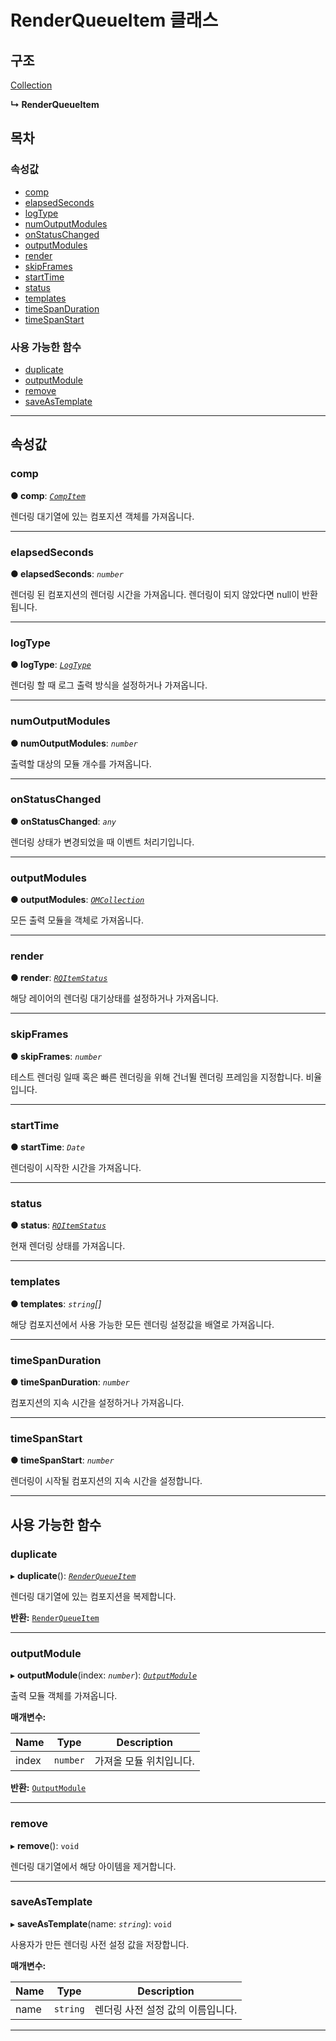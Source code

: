 # RenderQueueItem 클래스

## 구조

[Collection](/javascript-api/콜렉션%20API/collection-class.md)

**↳ RenderQueueItem**

## 목차

### 속성값

- [comp](/javascript-api/콜렉션%20API/renderqueueitem-class.md#comp)
- [elapsedSeconds](/javascript-api/콜렉션%20API/renderqueueitem-class.md#elapsedseconds)
- [logType](/javascript-api/콜렉션%20API/renderqueueitem-class.md#logtype)
- [numOutputModules](/javascript-api/콜렉션%20API/renderqueueitem-class.md#numoutputmodules)
- [onStatusChanged](/javascript-api/콜렉션%20API/renderqueueitem-class.md#onstatuschanged)
- [outputModules](/javascript-api/콜렉션%20API/renderqueueitem-class.md#outputmodules)
- [render](/javascript-api/콜렉션%20API/renderqueueitem-class.md#render)
- [skipFrames](/javascript-api/콜렉션%20API/renderqueueitem-class.md#skipframes)
- [startTime](/javascript-api/콜렉션%20API/renderqueueitem-class.md#starttime)
- [status](/javascript-api/콜렉션%20API/renderqueueitem-class.md#status)
- [templates](/javascript-api/콜렉션%20API/renderqueueitem-class.md#templates)
- [timeSpanDuration](/javascript-api/콜렉션%20API/renderqueueitem-class.md#timespanduration)
- [timeSpanStart](/javascript-api/콜렉션%20API/renderqueueitem-class.md#timespanstart)

### 사용 가능한 함수

- [duplicate](/javascript-api/콜렉션%20API/renderqueueitem-class.md#duplicate)
- [outputModule](/javascript-api/콜렉션%20API/renderqueueitem-class.md#outputmodule)
- [remove](/javascript-api/콜렉션%20API/renderqueueitem-class.md#remove)
- [saveAsTemplate](/javascript-api/콜렉션%20API/renderqueueitem-class.md#saveastemplate)

---

## 속성값

<a id="comp"></a>

### comp

**● comp**: [_`CompItem`_](/javascript-api/아이템%20API/compitem-class.md)

렌더링 대기열에 있는 컴포지션 객체를 가져옵니다.

---

<a id="elapsedseconds"></a>

### elapsedSeconds

**● elapsedSeconds**: _`number`_

렌더링 된 컴포지션의 렌더링 시간을 가져옵니다. 렌더링이 되지 않았다면 null이 반환됩니다.

---

<a id="logtype"></a>

### logType

**● logType**: [_`LogType`_](/javascript-api/api/etc/enums/_affectscript_.affectscriptapi.logtype.md)

렌더링 할 때 로그 출력 방식을 설정하거나 가져옵니다.

---

<a id="numoutputmodules"></a>

### numOutputModules

**● numOutputModules**: _`number`_

출력할 대상의 모듈 개수를 가져옵니다.

---

<a id="onstatuschanged"></a>

### onStatusChanged

**● onStatusChanged**: _`any`_

렌더링 상태가 변경되었을 때 이벤트 처리기입니다.

---

<a id="outputmodules"></a>

### outputModules

**● outputModules**: [_`OMCollection`_](/javascript-api/api/collection/omcollection-class.md)

모든 출력 모듈을 객체로 가져옵니다.

---

<a id="render"></a>

### render

**● render**: [_`RQItemStatus`_](/javascript-api/api/etc/enums/_affectscript_.affectscriptapi.rqitemstatus.md)

해당 레이어의 렌더링 대기상태를 설정하거나 가져옵니다.

---

<a id="skipframes"></a>

### skipFrames

**● skipFrames**: _`number`_

테스트 렌더링 일때 혹은 빠른 렌더링을 위해 건너뛸 렌더링 프레임을 지정합니다. 비율입니다.

---

<a id="starttime"></a>

### startTime

**● startTime**: _`Date`_

렌더링이 시작한 시간을 가져옵니다.

---

<a id="status"></a>

### status

**● status**: [_`RQItemStatus`_](/javascript-api/api/etc/enums/_affectscript_.affectscriptapi.rqitemstatus.md)

현재 렌더링 상태를 가져옵니다.

---

<a id="templates"></a>

### templates

**● templates**: _`string`[]_

해당 컴포지션에서 사용 가능한 모든 렌더링 설정값을 배열로 가져옵니다.

---

<a id="timespanduration"></a>

### timeSpanDuration

**● timeSpanDuration**: _`number`_

컴포지션의 지속 시간을 설정하거나 가져옵니다.

---

<a id="timespanstart"></a>

### timeSpanStart

**● timeSpanStart**: _`number`_

렌더링이 시작될 컴포지션의 지속 시간을 설정합니다.

---

## 사용 가능한 함수

<a id="duplicate"></a>

### duplicate

▸ **duplicate**(): [_`RenderQueueItem`_](/javascript-api/api/collection/renderqueueitem-class.md)

렌더링 대기열에 있는 컴포지션을 복제합니다.

**반환:** [`RenderQueueItem`](/javascript-api/api/collection/renderqueueitem-class.md)

---

<a id="outputmodule"></a>

### outputModule

▸ **outputModule**(index: _`number`_): [_`OutputModule`_](/javascript-api/api/etc/classes/outputmodule-class.md)

출력 모듈 객체를 가져옵니다.

**매개변수:**

| Name  | Type     | Description             |
| ----- | -------- | ----------------------- |
| index | `number` | 가져올 모듈 위치입니다. |

**반환:** [`OutputModule`](/javascript-api/api/etc/classes/outputmodule-class.md)

---

<a id="remove"></a>

### remove

▸ **remove**(): `void`

렌더링 대기열에서 해당 아이템을 제거합니다.

---

<a id="saveastemplate"></a>

### saveAsTemplate

▸ **saveAsTemplate**(name: _`string`_): `void`

사용자가 만든 렌더링 사전 설정 값을 저장합니다.

**매개변수:**

| Name | Type     | Description                       |
| ---- | -------- | --------------------------------- |
| name | `string` | 렌더링 사전 설정 값의 이름입니다. |

---
